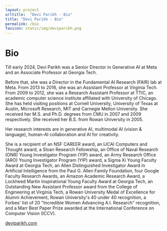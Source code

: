 ```yaml
---
layout: project
urltitle:  "Devi Parikh - Bio"
title: "Devi Parikh - Bio"
permalink: /bio
favicon: static/img/deviparikh.png
---
```


# Bio

Till early 2024, Devi Parikh was a Senior Director in Generative AI at Meta and an Associate Professor at Georgia Tech. 

Before that, she was a Director in the Fundamental AI Research (FAIR) lab at Meta. From 2013 to 2016, she was an Assistant Professor at Virginia Tech. From 2009 to 2012, she was a Research Assistant Professor at TTIC, an academic computer science institute affiliated with University of Chicago. She has held visiting positions at Cornell University, University of Texas at Austin, Microsoft Research, MIT and Carnegie Mellon University. She received her M.S. and Ph.D. degrees from CMU in 2007 and 2009 respectively. She received her B.S. from Rowan University in 2005. 

Her research interests are in generative AI, multimodal AI (vision & language), human-AI collaboration and AI for creativity.

 <!-- Her research interests include computer vision and AI in general and visual recognition problems in particular. Her recent work involves exploring problems at the intersection of vision and language, and leveraging human-machine collaboration for building smarter machines. She has also worked on other topics such as ensemble of classifiers, data fusion, inference in probabilistic models, 3D reassembly, barcode segmentation, computational photography, interactive computer vision, contextual reasoning, hierarchical representations of images, and human-debugging. -->

She is a recipient of an NSF CAREER award, an IJCAI Computers and Thought award, a Sloan Research Fellowship, an Office of Naval Research (ONR) Young Investigator Program (YIP) award, an Army Research Office (ARO) Young Investigator Program (YIP) award, a Sigma Xi Young Faculty Award at Georgia Tech, an Allen Distinguished Investigator Award in Artificial Intelligence from the Paul G. Allen Family Foundation, four Google Faculty Research Awards, an Amazon Academic Research Award, a Lockheed Martin Inspirational Young Faculty Award at Georgia Tech, an Outstanding New Assistant Professor award from the College of Engineering at Virginia Tech, a Rowan University Medal of Excellence for Alumni Achievement, Rowan University's 40 under 40 recognition, a Forbes' list of 20 "Incredible Women Advancing A.I. Research" recognition, and a Marr Best Paper Prize awarded at the International Conference on Computer Vision (ICCV).

[deviparikh.com](https://deviparikh.com)